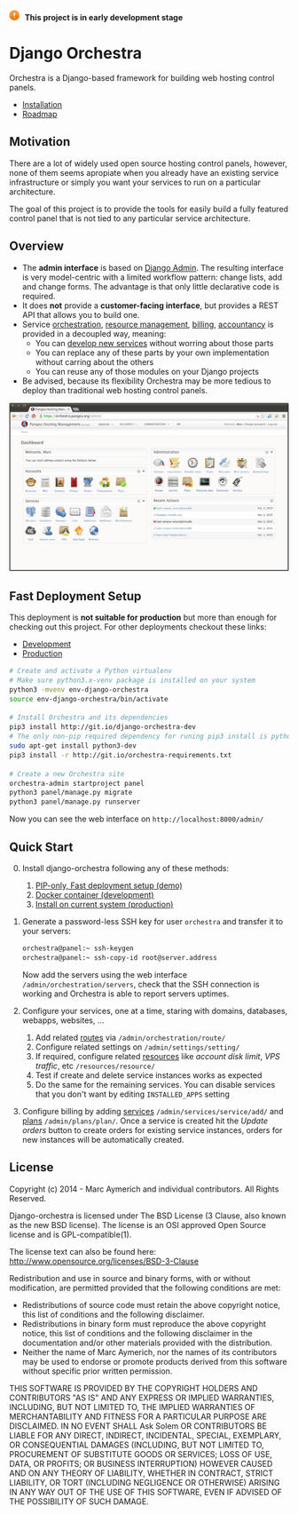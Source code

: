 ![](orchestra/static/orchestra/icons/Emblem-important.png)  **This project is in early development stage**

Django Orchestra
================

Orchestra is a Django-based framework for building web hosting control panels.

* [Installation](#fast-deployment-setup)
* [Roadmap](ROADMAP.md)


Motivation
----------

There are a lot of widely used open source hosting control panels, however, none of them seems apropiate when you already have an existing service infrastructure or simply you want your services to run on a particular architecture.

The goal of this project is to provide the tools for easily build a fully featured control panel that is not tied to any particular service architecture.

Overview
--------

* The **admin interface** is based on [Django Admin](https://docs.djangoproject.com/en/dev/ref/contrib/admin/). The resulting interface is very model-centric with a limited workflow pattern: change lists, add and change forms. The advantage is that only little declarative code is required.
* It does **not** provide a **customer-facing interface**, but provides a REST API that allows you to build one.
* Service [orchestration](orchestra/contrib/orchestration), [resource management](orchestra/contrib/resources), [billing](orchestra/contrib/bills), [accountancy](orchestra/contrib/orders) is provided in a decoupled way, meaning:
    * You can [develop new services](docs/create-services.md) without worring about those parts
    * You can replace any of these parts by your own implementation without carring about the others
    * You can reuse any of those modules on your Django projects
* Be advised, because its flexibility Orchestra may be more tedious to deploy than traditional web hosting control panels.


![](docs/images/index-screenshot.png)


Fast Deployment Setup
---------------------

This deployment is **not suitable for production** but more than enough for checking out this project. For other deployments checkout these links:
* [Development](INSTALLDEV.md)
* [Production](INSTALL.md)

```bash
# Create and activate a Python virtualenv
# Make sure python3.x-venv package is installed on your system
python3 -mvenv env-django-orchestra
source env-django-orchestra/bin/activate

# Install Orchestra and its dependencies
pip3 install http://git.io/django-orchestra-dev
# The only non-pip required dependency for runing pip3 install is python3-dev
sudo apt-get install python3-dev
pip3 install -r http://git.io/orchestra-requirements.txt

# Create a new Orchestra site
orchestra-admin startproject panel
python3 panel/manage.py migrate
python3 panel/manage.py runserver
```

Now you can see the web interface on `http://localhost:8000/admin/`



Quick Start
-----------
0. Install django-orchestra following any of these methods:
    1. [PIP-only, Fast deployment setup (demo)](#fast-deployment-setup)
    2. [Docker container (development)](INSTALLDEV.md)
    3. [Install on current system (production)](INSTALL.md)

1. Generate a password-less SSH key for user `orchestra` and transfer it to your servers:
    ```bash
    orchestra@panel:~ ssh-keygen
    orchestra@panel:~ ssh-copy-id root@server.address
    ```
    Now add the servers using the web interface `/admin/orchestration/servers`, check that the SSH connection is working and Orchestra is able to report servers uptimes.

2. Configure your services, one at a time, staring with domains, databases, webapps, websites, ...
    1. Add related [routes](orchestra/contrib/orchestration) via `/admin/orchestration/route/`
    2. Configure related settings on `/admin/settings/setting/`
    3. If required, configure related [resources](orchestra/contrib/resources) like *account disk limit*, *VPS traffic*, etc `/resources/resource/`
    3. Test if create and delete service instances works as expected
    4. Do the same for the remaining services. You can disable services that you don't want by editing `INSTALLED_APPS` setting

3. Configure billing by adding [services](orchestra/contrib/services) `/admin/services/service/add/` and [plans](orchestra/contrib/plans) `/admin/plans/plan/`. Once a service is created hit the *Update orders* button to create orders for existing service instances, orders for new instances will be automatically created.



License
-------
Copyright (c) 2014 - Marc Aymerich and individual contributors.
All Rights Reserved.

Django-orchestra is licensed under The BSD License (3 Clause, also known as
the new BSD license). The license is an OSI approved Open Source
license and is GPL-compatible(1).

The license text can also be found here:
http://www.opensource.org/licenses/BSD-3-Clause

Redistribution and use in source and binary forms, with or without
modification, are permitted provided that the following conditions are met:
* Redistributions of source code must retain the above copyright
  notice, this list of conditions and the following disclaimer.
* Redistributions in binary form must reproduce the above copyright
  notice, this list of conditions and the following disclaimer in the
  documentation and/or other materials provided with the distribution.
* Neither the name of Marc Aymerich, nor the
  names of its contributors may be used to endorse or promote products
  derived from this software without specific prior written permission.

THIS SOFTWARE IS PROVIDED BY THE COPYRIGHT HOLDERS AND CONTRIBUTORS "AS IS"
AND ANY EXPRESS OR IMPLIED WARRANTIES, INCLUDING, BUT NOT LIMITED TO,
THE IMPLIED WARRANTIES OF MERCHANTABILITY AND FITNESS FOR A PARTICULAR
PURPOSE ARE DISCLAIMED. IN NO EVENT SHALL Ask Solem OR CONTRIBUTORS
BE LIABLE FOR ANY DIRECT, INDIRECT, INCIDENTAL, SPECIAL, EXEMPLARY, OR
CONSEQUENTIAL DAMAGES (INCLUDING, BUT NOT LIMITED TO, PROCUREMENT OF
SUBSTITUTE GOODS OR SERVICES; LOSS OF USE, DATA, OR PROFITS; OR BUSINESS
INTERRUPTION) HOWEVER CAUSED AND ON ANY THEORY OF LIABILITY, WHETHER IN
CONTRACT, STRICT LIABILITY, OR TORT (INCLUDING NEGLIGENCE OR OTHERWISE)
ARISING IN ANY WAY OUT OF THE USE OF THIS SOFTWARE, EVEN IF ADVISED OF THE
POSSIBILITY OF SUCH DAMAGE.

